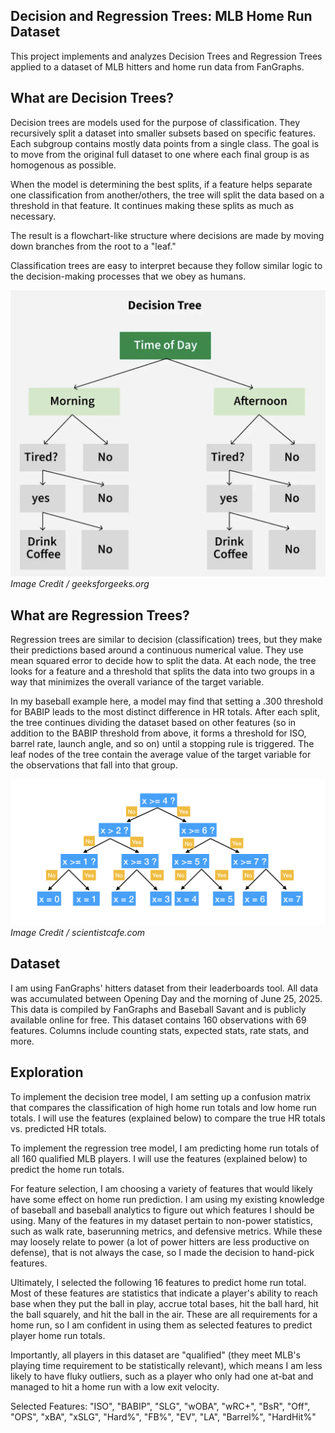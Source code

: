 ## Decision and Regression Trees: MLB Home Run Dataset

This project implements and analyzes Decision Trees and Regression Trees applied to a dataset of MLB hitters and home run data from FanGraphs.

## What are Decision Trees?

Decision trees are models used for the purpose of classification. They recursively split a dataset into smaller subsets based on specific features. Each subgroup contains mostly data points from a single class. The goal is to move from the original full dataset to one where each final group is as homogenous as possible.

When the model is determining the best splits, if a feature helps separate one classification from another/others, the tree will split the data based on a threshold in that feature. It continues making these splits as much as necessary.

The result is a flowchart-like structure where decisions are made by moving down branches from the root to a "leaf." 

Classification trees are easy to interpret because they follow similar logic to the decision-making processes that we obey as humans. 

![Decision Tree](decision_tree_viz.png)
_Image Credit / geeksforgeeks.org_

## What are Regression Trees?

Regression trees are similar to decision (classification) trees, but they make their predictions based around a continuous numerical value. They use mean squared error to decide how to split the data. At each node, the tree looks for a feature and a threshold that splits the data into two groups in a way that minimizes the overall variance of the target variable.

In my baseball example here, a model may find that setting a .300 threshold for BABIP leads to the most distinct difference in HR totals. After each split, the tree continues dividing the dataset based on other features (so in addition to the BABIP threshold from above, it forms a threshold for ISO, barrel rate, launch angle, and so on) until a stopping rule is triggered. The leaf nodes of the tree contain the average value of the target variable for the observations that fall into that group.

![Regression Tree](regression_tree_viz.png)
_Image Credit / scientistcafe.com_

## Dataset

I am using FanGraphs' hitters dataset from their leaderboards tool. All data was accumulated between Opening Day and the morning of June 25, 2025. This data is compiled by FanGraphs and Baseball Savant and is publicly available online for free. This dataset contains 160 observations with 69 features. Columns include counting stats, expected stats, rate stats, and more.

## Exploration

To implement the decision tree model, I am setting up a confusion matrix that compares the classification of high home run totals and low home run totals. I will use the features (explained below) to compare the true HR totals vs. predicted HR totals.

To implement the regression tree model, I am predicting home run totals of all 160 qualified MLB players. I will use the features (explained below) to predict the home run totals.

For feature selection, I am choosing a variety of features that would likely have some effect on home run prediction. I am using my existing knowledge of baseball and baseball analytics to figure out which features I should be using. Many of the features in my dataset pertain to non-power statistics, such as walk rate, baserunning metrics, and defensive metrics. While these may loosely relate to power (a lot of power hitters are less productive on defense), that is not always the case, so I made the decision to hand-pick features. 

Ultimately, I selected the following 16 features to predict home run total. Most of these features are statistics that indicate a player's ability to reach base when they put the ball in play, accrue total bases, hit the ball hard, hit the ball squarely, and hit the ball in the air. These are all requirements for a home run, so I am confident in using them as selected features to predict player home run totals.

Importantly, all players in this dataset are "qualified" (they meet MLB's playing time requirement to be statistically relevant), which means I am less likely to have fluky outliers, such as a player who only had one at-bat and managed to hit a home run with a low exit velocity. 

Selected Features: "ISO", "BABIP", "SLG", "wOBA", "wRC+", "BsR", "Off", "OPS", "xBA", "xSLG", "Hard%", "FB%", "EV", "LA", "Barrel%", "HardHit%"
